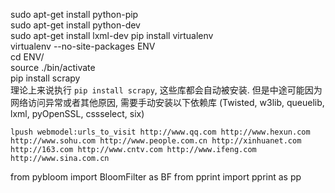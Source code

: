 sudo apt-get install python-pip  
sudo apt-get install python-dev  
sudo apt-get install lxml-dev
pip install virtualenv  
virtualenv --no-site-packages  ENV  
cd ENV/  
source ./bin/activate  
pip install scrapy  
理论上来说执行 `pip install scrapy`, 这些库都会自动被安装. 但是中途可能因为网络访问异常或者其他原因, 需要手动安装以下依赖库 (Twisted, w3lib, queuelib, lxml, pyOpenSSL, cssselect, six)

	lpush webmodel:urls_to_visit http://www.qq.com http://www.hexun.com http://www.sohu.com http://www.people.com.cn http://xinhuanet.com http://163.com http://www.cntv.com http://www.ifeng.com http://www.sina.com.cn 
	
from pybloom import BloomFilter as BF
from pprint import pprint as pp
